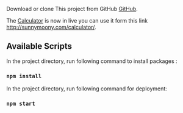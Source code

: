 Download or clone This project from GitHub [GitHub](https://github.com/ProsantaChaki/React_Calculator).

The [Calculator](http://sunnymoony.com/calculator/) is now in live  you can use it form this link http://sunnymoony.com/calculator/.


## Available Scripts

In the project directory, run following command to install packages :

### `npm install`

In the project directory, run following command for deployment:

### `npm start`


